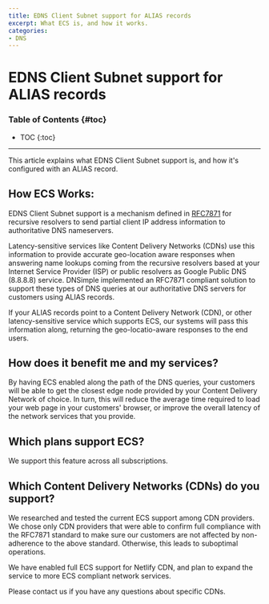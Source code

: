 ```yaml
---
title: EDNS Client Subnet support for ALIAS records
excerpt: What ECS is, and how it works.
categories:
- DNS
---
```


# EDNS Client Subnet support for ALIAS records

### Table of Contents {#toc}

* TOC
{:toc}

---

This article explains what EDNS Client Subnet support is, and how it's configured with an ALIAS record.


## How ECS Works:

EDNS Client Subnet support is a mechanism defined in [RFC7871](https://tools.ietf.org/html/rfc7871) for recursive resolvers to send partial client IP address information to authoritative DNS nameservers.

Latency-sensitive services like Content Delivery Networks (CDNs) use this information to provide accurate geo-location aware responses when answering name lookups coming from the recursive resolvers based at your Internet Service Provider (ISP) or public resolvers as Google Public DNS (8.8.8.8) service. DNSimple implemented an RFC7871 compliant solution to support these types of DNS queries at our authoritative DNS servers for customers using ALIAS records.

If your ALIAS records point to a Content Delivery Network (CDN), or other latency-sensitive service which supports ECS, our systems will pass this information along, returning the geo-locatio-aware responses to the end users.


## How does it benefit me and my services?

By having ECS enabled along the path of the DNS queries, your customers will be able to get the closest edge node provided by your Content Delivery Network of choice. In turn, this will reduce the average time required to load your web page in your customers' browser, or improve the overall latency of the network services that you provide.


## Which plans support ECS?

We support this feature across all subscriptions.


## Which Content Delivery Networks (CDNs) do you support?

We researched and tested the current ECS support among CDN providers. We chose only CDN providers that were able to confirm full compliance with the RFC7871 standard to make sure our customers are not affected by non-adherence to the above standard. Otherwise, this leads to suboptimal operations.

We have enabled full ECS support for Netlify CDN, and plan to expand the service to more ECS compliant network services.

Please contact us if you have any questions about specific CDNs.
